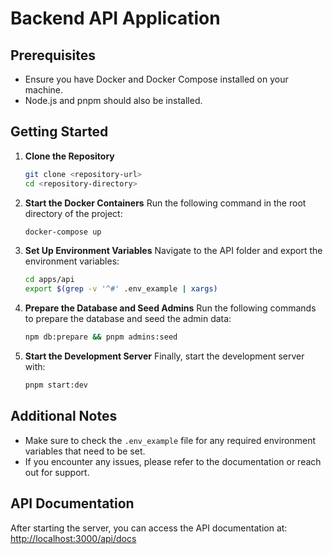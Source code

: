 # Backend API Application

## Prerequisites
- Ensure you have Docker and Docker Compose installed on your machine.
- Node.js and pnpm should also be installed.

## Getting Started

1. **Clone the Repository**
   ```bash
   git clone <repository-url>
   cd <repository-directory>
   ```

2. **Start the Docker Containers**
   Run the following command in the root directory of the project:
   ```bash
   docker-compose up
   ```

3. **Set Up Environment Variables**
   Navigate to the API folder and export the environment variables:
   ```bash
   cd apps/api
   export $(grep -v '^#' .env_example | xargs)
   ```

4. **Prepare the Database and Seed Admins**
   Run the following commands to prepare the database and seed the admin data:
   ```bash
   npm db:prepare && pnpm admins:seed
   ```

5. **Start the Development Server**
   Finally, start the development server with:
   ```bash
   pnpm start:dev
   ```

## Additional Notes
- Make sure to check the `.env_example` file for any required environment variables that need to be set.
- If you encounter any issues, please refer to the documentation or reach out for support.

## API Documentation
  After starting the server, you can access the API documentation at:
  [http://localhost:3000/api/docs](http://localhost:3000/api/docs)